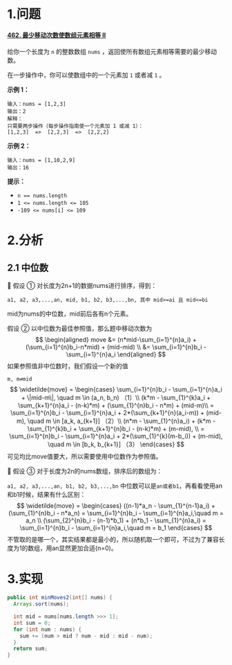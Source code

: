 # 1.问题

#### [462. 最少移动次数使数组元素相等 II](https://leetcode.cn/problems/minimum-moves-to-equal-array-elements-ii/)

给你一个长度为 `n` 的整数数组 `nums` ，返回使所有数组元素相等需要的最少移动数。

在一步操作中，你可以使数组中的一个元素加 `1` 或者减 `1` 。

 

**示例 1：**

```
输入：nums = [1,2,3]
输出：2
解释：
只需要两步操作（每步操作指南使一个元素加 1 或减 1）：
[1,2,3]  =>  [2,2,3]  =>  [2,2,2]
```

**示例 2：**

```
输入：nums = [1,10,2,9]
输出：16
```

 

**提示：**

- `n == nums.length`
- `1 <= nums.length <= 105`
- `-109 <= nums[i] <= 109`



# 2.分析

## 2.1 中位数

:leaves:  假设 ① 对长度为2n+1的数据nums进行排序，得到：

`a1, a2, a3,...,an, mid, b1, b2, b3,...,bn, 其中 mid>=ai 且 mid<=bi`

mid为nums的中位数，mid前后各有n个元素。

假设 ② 以中位数为最佳参照值，那么题中移动次数为
$$
\begin{aligned}
move &= (n*mid-\sum_{i=1}^{n}a_i) + (\sum_{i=1}^{n}b_i-n*mid) + (mid-mid) \\
&= \sum_{i=1}^{n}b_i - \sum_{i=1}^{n}a_i
\end{aligned}
$$
如果参照值非中位数时，我们假设一个新的值

`m, m≠mid`
$$
\widetilde{move} = 
\begin{cases} 
\sum_{i=1}^{n}b_i - \sum_{i=1}^{n}a_i + \|mid-m\|, \quad m \in (a_n, b_n) （1）\\
(k*m - \sum_{1}^{k}a_i + \sum_{k+1}^{n}a_i - (n-k)*m) + (\sum_{1}^{n}b_i - n*m) + (mid-m)\\
= \sum_{i=1}^{n}b_i - \sum_{i=1}^{n}a_i + 2*(\sum_{k+1}^{n}(a_i-m)) + (mid-m), \quad m \in [a_k, a_{k+1}] （2）\\
(n*m - \sum_{1}^{n}a_i) + (k*m - \sum_{1}^{k}b_i + \sum_{k+1}^{n}b_i - (n-k)*m) + (m-mid), \\
= \sum_{i=1}^{n}b_i - \sum_{i=1}^{n}a_i + 2*(\sum_{1}^{k}(m-b_i)) + (m-mid), \quad m \in [b_k, b_{k+1}] （3）
\end{cases}
$$
可见均比move值要大，所以需要使用中位数作为参照值。



:leaves:  假设 ③ 对于长度为2n的nums数组，排序后的数组为：

`a1, a2, a3,...,an, b1, b2, b3,...,bn`
中位数可以是`an或者b1`，再看看使用an和b1时候，结果有什么区别：
$$
\widetilde{move} = 
\begin{cases} 
((n-1)*a_n - \sum_{1}^{n-1}a_i) + (\sum_{1}^{n}b_i - n*a_n) = \sum_{i=1}^{n}b_i - \sum_{i=1}^{n}a_i,\quad m = a_n \\
(\sum_{2}^{n}b_i - (n-1)*b_1) + (n*b_1 - \sum_{1}^{n}a_i) = \sum_{i=1}^{n}b_i - \sum_{i=1}^{n}a_i,\quad m = b_1
\end{cases}
$$
不管取的是哪一个，其实结果都是最小的，所以随机取一个即可，不过为了兼容长度为1的数组，用an显然更加合适(n=0)。



# 3.实现

```java
public int minMoves2(int[] nums) {
  Arrays.sort(nums);

  int mid = nums[nums.length >>> 1];
  int sum = 0;
  for (int num : nums) {
    sum += (num > mid ? num - mid : mid - num);
  }
  return sum;
}
```



